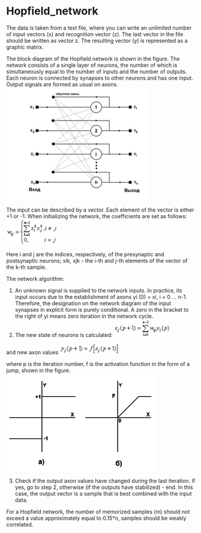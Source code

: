 # Hopfield_network

The data is taken from a text file, where you can write an unlimited number of input vectors (x) and recognition vector (z). The last vector in the file should be written as vector z. The resulting vector (y) is represented as a graphic matrix.

The block diagram of the Hopfield network is shown in the figure. The network consists of a single layer of neurons, the number of which is simultaneously equal to the number of inputs and the number of outputs. Each neuron is connected by synapses to other neurons and has one input. Output signals are formed as usual on axons.
![](HopfieldNN.png)

The input can be described by a vector. Each element of the vector is either +1 or -1.
When initializing the network, the coefficients are set as follows:
![](weights.png)

Here i and j are the indices, respectively, of the presynaptic and postsynaptic neurons; xik, xjk - the i-th and j-th elements of the vector of the k-th sample.

The network algorithm:
1. An unknown signal is supplied to the network inputs. In practice, its input occurs due to the establishment of axons yi (0) = xi, i = 0 ... n-1. Therefore, the designation on the network diagram of the input synapses in explicit form is purely conditional. A zero in the bracket to the right of yi means zero iteration in the network cycle.
2. The new state of neurons is calculated:
![](neurons.png)

and new axon values
![](axons.png)

where p is the iteration number, f is the activation function in the form of a jump, shown in the figure.
![](activation_function.gif)

3. Check if the output axon values have changed during the last iteration. If yes, go to step 2, otherwise (if the outputs have stabilized) - end. In this case, the output vector is a sample that is best combined with the input data.

For a Hopfield network, the number of memorized samples (m) should not exceed a value approximately equal to 0.15*n, samples should be weakly correlated.
